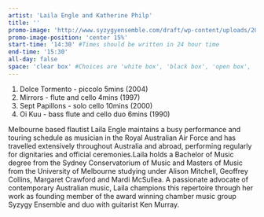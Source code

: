 ```yaml
---
artist: 'Laila Engle and Katherine Philp'
title: ''
promo-image: 'http://www.syzygyensemble.com/draft/wp-content/uploads/2015/09/DSC_1416-1080x675.jpg'
promo-image-position: 'center 15%'
start-time: '14:30' #Times should be written in 24 hour time
end-time: '15:30'
all-day: false
space: 'clear box' #Choices are 'white box', 'black box', 'open box', 'grounds'
---
```

<!-- Description -->
1) Dolce Tormento - piccolo 5mins (2004)
2) Mirrors - flute and cello 4mins (1997)
3) Sept Papillons - solo cello 10mins (2000)
4) Oi Kuu - bass flute and cello duo 6mins (1990)

<!-- Bio -->
Melbourne based flautist Laila Engle maintains a busy performance and touring schedule as musician in the Royal Australian Air Force and has travelled extensively throughout Australia and abroad, performing regularly for dignitaries and official ceremonies.Laila holds a Bachelor of Music degree from the Sydney Conservatorium of Music and Masters of Music from the University of Melbourne studying under Alison Mitchell, Geoffrey Collins, Margaret Crawford and Mardi McSullea.
A passionate advocate of contemporary Australian music, Laila champions this repertoire through her work as founding member of the award winning chamber music group Syzygy Ensemble and duo with guitarist Ken Murray.
